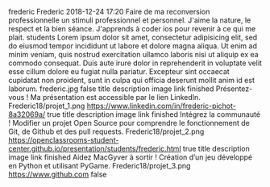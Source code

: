 frederic
Frederic
2018-12-24 17:20
Faire de ma reconversion professionnelle un stimuli professionnel et personnel.
J'aime la nature, le respect et la bien séance. J'apprends à coder ios pour revenir à ce qui me plait.
students
Lorem ipsum dolor sit amet, consectetur adipisicing elit, sed do eiusmod tempor incididunt ut labore et dolore magna aliqua. Ut enim ad minim veniam, quis nostrud exercitation ullamco laboris nisi ut aliquip ex ea commodo consequat. Duis aute irure dolor in reprehenderit in voluptate velit esse cillum dolore eu fugiat nulla pariatur. Excepteur sint occaecat cupidatat non proident, sunt in culpa qui officia deserunt mollit anim id est laborum.
frederic.jpg
false
title	description	image	link	finished
Présentez-vous !
Ma présentation est accessible par le lien LinkedIn.
Frederic18/projet_1.png
https://www.linkedin.com/in/frederic-pichot-8a32069a/
true
title	description	image	link	finished
Intégrez la communauté !
Modifier un projet Open Source pour comprendre le fonctionnement de Git, de Github et des pull requests.
Frederic18/projet_2.png
https://openclassrooms-student-center.github.io/presentation/students/frederic.html
true
title	description	image	link	finished
Aidez MacGyver à sortir !
Création d’un jeu développé en Python et utilisant PyGame.
Frederic18/projet_3.png
https://www.github.com
false
